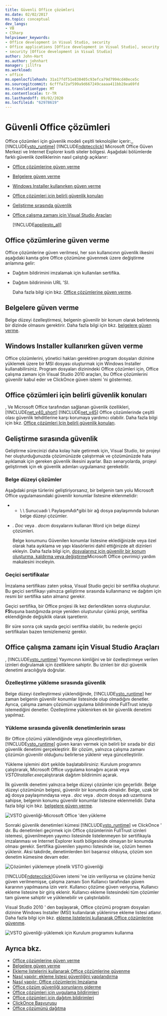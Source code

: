 ```yaml
---
title: Güvenli Office çözümleri
ms.date: 02/02/2017
ms.topic: conceptual
dev_langs:
- VB
- CSharp
helpviewer_keywords:
- Office development in Visual Studio, security
- Office applications [Office development in Visual Studio], security
- security [Office development in Visual Studio]
author: John-Hart
ms.author: johnhart
manager: jillfra
ms.workload:
- office
ms.openlocfilehash: 31a17fdf51e838405c93efca79d7994cd40ece5c
ms.sourcegitcommit: 6cfffa72af599a9d667249caaaa411bb28ea69fd
ms.translationtype: MT
ms.contentlocale: tr-TR
ms.lasthandoff: 09/02/2020
ms.locfileid: "62978619"
---
```

# <a name="secure-office-solutions"></a>Güvenli Office çözümleri
  Office çözümleri için güvenlik modeli çeşitli teknolojiler içerir:,, [!INCLUDE[vsto_runtime](../vsto/includes/vsto-runtime-md.md)] [!INCLUDE[ndptecclick](../vsto/includes/ndptecclick-md.md)] Microsoft Office Güven Merkezi ve Internet Explorer kısıtlı siteler bölgesi. Aşağıdaki bölümlerde farklı güvenlik özelliklerinin nasıl çalıştığı açıklanır:

- [Office çözümlerine güven verme](#GrantingTrustToSolutions)

- [Belgelere güven verme](#GrantingTrustToDocuments)

- [Windows Installer kullanırken güven verme](#GrantingTrustWindowsInstaller)

- [Office çözümleri için belirli güvenlik konuları](#Security)

- [Geliştirme sırasında güvenlik](#SecurityDuringDeployment)

- [Office çalışma zamanı için Visual Studio Araçları](#VisualStudioToolsForOfficeRuntime)

  [!INCLUDE[appliesto_all](../vsto/includes/appliesto-all-md.md)]

## <a name="grant-trust-to-office-solutions"></a><a name="GrantingTrustToSolutions"></a> Office çözümlerine güven verme
 Office çözümlerine güven verilmesi, her son kullanıcının güvenlik ilkesini aşağıdaki kanıta göre Office çözümüne güvenmek üzere değiştirme anlamına gelir:

- Dağıtım bildirimini imzalamak için kullanılan sertifika.

- Dağıtım bildiriminin URL 'SI.

  Daha fazla bilgi için bkz. [Office çözümlerine güven verme](../vsto/granting-trust-to-office-solutions.md).

## <a name="grant-trust-to-documents"></a><a name="GrantingTrustToDocuments"></a> Belgelere güven verme
 Belge düzeyi özelleştirmesi, belgenin güvenilir bir konum olarak belirlenmiş bir dizinde olmasını gerektirir. Daha fazla bilgi için bkz. [belgelere güven verme](../vsto/granting-trust-to-documents.md).

## <a name="grant-trust-when-using-windows-installer"></a><a name="GrantingTrustWindowsInstaller"></a> Windows Installer kullanırken güven verme
 Office çözümlerini, yönetici hakları gerektiren program dosyaları dizinine yüklemek üzere bir MSI dosyası oluşturmak için Windows Installer kullanabilirsiniz. Program dosyaları dizinindeki Office çözümleri için, Office çalışma zamanı için Visual Studio 2010 araçları, bu Office çözümlerini güvenilir kabul eder ve ClickOnce güven istemi 'ni göstermez.

## <a name="specific-security-considerations-for-office-solutions"></a><a name="Security"></a> Office çözümleri için belirli güvenlik konuları
 , Ve Microsoft Office tarafından sağlanan güvenlik özellikleri, [!INCLUDE[net_v40_short](../sharepoint/includes/net-v40-short-md.md)] [!INCLUDE[net_v45](../vsto/includes/net-v45-md.md)] Office çözümlerinde çeşitli olası güvenlik tehditlerine karşı korumaya yardımcı olabilir. Daha fazla bilgi için bkz. [Office çözümleri Için belirli güvenlik konuları](../vsto/specific-security-considerations-for-office-solutions.md).

## <a name="security-during-development"></a><a name="SecurityDuringDeployment"></a> Geliştirme sırasında güvenlik
 Geliştirme sürecinizi daha kolay hale getirmek için, Visual Studio, bir projeyi her oluşturduğunuzda çözümünüzde çalıştırmak ve çözümünüzde hata ayıklamak için gereken güvenlik ilkesini ayarlar. Bazı senaryolarda, projeyi geliştirmek için ek güvenlik adımları uygulamanız gerekebilir.

### <a name="document-level-solutions"></a>Belge düzeyi çözümler
 Aşağıdaki proje türlerini geliştiriyorsanız, bir belgenin tam yolu Microsoft Office uygulamasındaki güvenilir konumlar listesine eklenmelidir:

- * \\ \ Sunucuadı \ PaylaşımAdı*gibi bir ağ dosya paylaşımında bulunan belge düzeyi çözümler.

- *. Doc* veya *. docm* dosyalarını kullanan Word için belge düzeyi çözümleri.

  Belge konumunu Güvenilen konumlar listesine eklediğinizde veya özel olarak hata ayıklama ve yapı klasörlerini dahil ettiğinizde alt dizinleri ekleyin. Daha fazla bilgi için, [dosyalarınız için güvenilir bir konum oluşturma, kaldırma veya değiştirme](https://support.office.com/article/Create-remove-or-change-a-trusted-location-for-your-files-f5151879-25ea-4998-80a5-4208b3540a62)Microsoft Office çevrimiçi yardım makalesini inceleyin.

### <a name="temporary-certificates"></a>Geçici sertifikalar
 İmzalama sertifikası zaten yoksa, Visual Studio geçici bir sertifika oluşturur. Bu geçici sertifikayı yalnızca geliştirme sırasında kullanmanız ve dağıtım için resmi bir sertifika satın almanız gerekir.

 Geçici sertifika, bir Office projesi ilk kez derlendikten sonra oluşturulur. **F5**tuşuna bastığınızda proje yeniden oluşturulur çünkü proje, sertifika eklendiğinde değişiklik olarak işaretlenir.

 Bir süre sonra çok sayıda geçici sertifika olabilir, bu nedenle geçici sertifikaları bazen temizlemeniz gerekir.

## <a name="visual-studio-tools-for-office-runtime"></a><a name="VisualStudioToolsForOfficeRuntime"></a> Office çalışma zamanı için Visual Studio Araçları
 , [!INCLUDE[vsto_runtime](../vsto/includes/vsto-runtime-md.md)] Yayımcının kimliğini ve bir özelleştirmeye verilen izinleri doğrulamak için özelliklere sahiptir. Bu izinleri bir dizi güvenlik denetimi aracılığıyla doğrular.

### <a name="security-during-customization-loading"></a>Özelleştirme yükleme sırasında güvenlik
 Belge düzeyi özelleştirmesi yüklendiğinde, [!INCLUDE[vsto_runtime](../vsto/includes/vsto-runtime-md.md)] her zaman belgenin güvenilir konumlar listesinde olup olmadığını denetler. Ayrıca, çalışma zamanı çözümün uygulama bildiriminde FullTrust isteyip istemediğini denetler. Özelleştirme yüklenirken ek bir güvenlik denetimi yapılmaz.

### <a name="sequence-of-security-checks-during-installation"></a>Yükleme sırasında güvenlik denetimlerinin sırası
 Bir Office çözümü yüklendiğinde veya güncelleştirilirken, [!INCLUDE[vsto_runtime](../vsto/includes/vsto-runtime-md.md)] güven kararı vermek için belirli bir sırada bir dizi güvenlik denetimi gerçekleştirir. Bir çözüm, yalnızca çalışma zamanı çözümün güvenilir olduğunu belirlerse yüklenir veya güncelleştirilir.

 Yükleme işlemini dört şekilde başlatabilirsiniz: Kurulum programını çalıştırarak, Microsoft Office uygulama konağını açarak veya *VSTOInstaller.exe*çalıştırarak dağıtım bildirimini açarak.

 İlk güvenlik denetimi yalnızca belge düzeyi çözümler için geçerlidir. Belge düzeyi çözümünün belgesi, güvenilir bir konumda olmalıdır. Belge, uzak bir ağ dosya paylaşımındaysa veya *. doc* veya *. docm* dosya adı uzantısına sahipse, belgenin konumu güvenilir konumlar listesine eklenmelidir. Daha fazla bilgi için bkz. [belgelere güven verme](../vsto/granting-trust-to-documents.md).

 ![VSTO güvenliği-Microsoft Office 'den yükleme](../vsto/media/host-install.png "VSTO güvenliği-Microsoft Office 'den yükleme")

 Sonraki güvenlik denetimleri kümesi [!INCLUDE[vsto_runtime](../vsto/includes/vsto-runtime-md.md)] ve ClickOnce ' dır. Bu denetimleri geçirmek için Office çözümlerinin FullTrust izinleri istemesi, güvenilmeyen yayımcı listesinde listelenmeyen bir sertifikayla imzalanması ve Internet Explorer kısıtlı bölgesinde olmayan bir konumda olması gerekir. Sertifika güvenilen yayımcı listesinde ise, çözüm hemen yüklenir. Aksi takdirde, denetimlerden biri başarısız olduysa, çözüm son denetim kümesine devam eder.

 ![Çözümleri yüklemeye yönelik VSTO güvenliği](../vsto/media/installing.png "Çözümleri yüklemeye yönelik VSTO güvenliği")

 [!INCLUDE[ndptecclick](../vsto/includes/ndptecclick-md.md)]Güven istemi 'ne izin veriliyorsa ve çözüme henüz güven verilmemişse, çalışma zamanı Son Kullanıcı tarafından güven kararının yapılmasına izin verir. Kullanıcı çözüme güven veriyorsa, Kullanıcı ekleme listesine bir giriş eklenir. Kullanıcı ekleme listesindeki tüm çözümler tam güvene sahiptir ve yüklenebilir ve çalıştırılabilir.

 Visual Studio 2010 ' den başlayarak, Office çözümü program dosyaları dizinine Windows Installer (MSI) kullanılarak yüklenirse ekleme listesi atlanır. Daha fazla bilgi için bkz. [ekleme listelerini kullanarak Office çözümlerine güvenme](../vsto/trusting-office-solutions-by-using-inclusion-lists.md).

 ![VSTO güvenliği-yüklemek için Kurulum programını kullanma](../vsto/media/setup-vstoinstaller.png "VSTO güvenliği-yüklemek için Kurulum programını kullanma")

## <a name="see-also"></a>Ayrıca bkz.

- [Office çözümlerine güven verme](../vsto/granting-trust-to-office-solutions.md)
- [Belgelere güven verme](../vsto/granting-trust-to-documents.md)
- [Ekleme listelerini kullanarak Office çözümlerine güvenme](../vsto/trusting-office-solutions-by-using-inclusion-lists.md)
- [Nasıl yapılır: ekleme listesi güvenliğini yapılandırma](../vsto/how-to-configure-inclusion-list-security.md)
- [Nasıl yapılır: Office çözümlerini Imzalama](../vsto/how-to-sign-office-solutions.md)
- [Office çözüm güvenliği sorunlarını giderme](../vsto/troubleshooting-office-solution-security.md)
- [Office çözümleri için uygulama bildirimleri](../vsto/application-manifests-for-office-solutions.md)
- [Office çözümleri için dağıtım bildirimleri](../vsto/deployment-manifests-for-office-solutions.md)
- [ClickOnce Başvurusu](../deployment/clickonce-reference.md)
- [Office çözümünü dağıtma](../vsto/deploying-an-office-solution.md)

